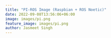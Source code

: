 ```yaml
---
title: "PI-ROS Image (Raspbian + ROS Noetic)"
date: 2022-09-08T13:56:06+06:00
image: images/pi.png
feature_image: images/pi.png
author: Jasmeet Singh
---
```

